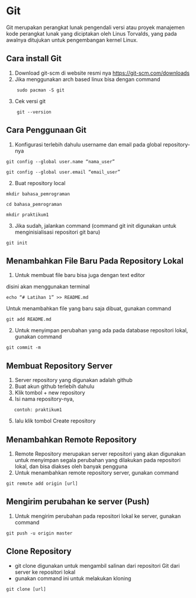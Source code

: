 # Git 
Git merupakan perangkat lunak pengendali versi atau proyek manajemen kode perangkat lunak yang diciptakan oleh Linus Torvalds, yang pada awalnya ditujukan untuk pengembangan kernel Linux.

## Cara install Git
1. Download git-scm di website resmi nya https://git-scm.com/downloads
2. Jika menggunakan arch based linux bisa dengan command
````
    sudo pacman -S git
````
3. Cek versi git
````
    git --version
````

## Cara Penggunaan Git
1. Konfigurasi terlebih dahulu username dan email pada global repository-nya
````
git config --global user.name “nama_user”
````
````
git config --global user.email “email_user”
````

2. Buat repository local
````
mkdir bahasa_pemrograman
````
````
cd bahasa_pemrograman
````
````
mkdir praktikum1
````

3. Jika sudah, jalankan command (command git init digunakan untuk menginisialisasi repositori git baru)
````
git init
````

## Menambahkan File Baru Pada Repository Lokal
1. Untuk membuat file baru bisa juga dengan text editor

disini akan menggunakan terminal
````
echo “# Latihan 1” >> README.md
````

Untuk menambahkan file yang baru saja dibuat, gunakan command
````
git add README.md
````

2. Untuk menyimpan perubahan yang ada pada database repositori 
lokal, gunakan command
````
git commit -m
````

## Membuat Repository Server

1. Server repository yang digunakan adalah github
2. Buat akun github terlebih dahulu
3. Klik tombol + new repository
4. Isi nama repository-nya,
````
   contoh: praktikum1
````
5. lalu klik tombol Create repository

## Menambahkan Remote Repository

1. Remote Repository merupakan  server repositori yang akan  digunakan untuk menyimpan segala perubahan yang dilakukan pada repositori lokal, dan bisa diakses oleh banyak pengguna
2. Untuk menambahkan remote repository server, gunakan command
````
git remote add origin [url]
````

## Mengirim perubahan ke server (Push)
1. Untuk mengirim perubahan pada repositori lokal ke server, gunakan command
````
git push -u origin master
````

## Clone Repository
* git clone digunakan untuk mengambil salinan dari repositori Git dari server ke repositori lokal
* gunakan command ini untuk melakukan kloning
````
git clone [url]
````
